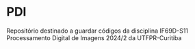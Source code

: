# PDI
Repositório destinado a guardar códigos da disciplina IF69D-S11 Processamento Digital de Imagens 2024/2 da UTFPR-Curitiba
